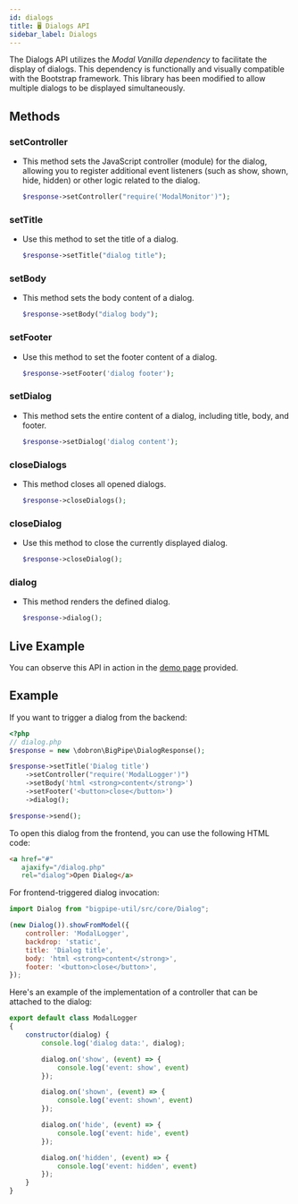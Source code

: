 ```yaml
---
id: dialogs
title: 🖥 Dialogs API
sidebar_label: Dialogs
---
```


The Dialogs API utilizes the _Modal Vanilla dependency_ to facilitate the display of dialogs. This dependency is functionally and visually compatible with the Bootstrap framework. This library has been modified to allow multiple dialogs to be displayed simultaneously.

## Methods

### **setController**
- This method sets the JavaScript controller (module) for the dialog, allowing you to register additional event listeners (such as show, shown, hide, hidden) or other logic related to the dialog.

    ```php
    $response->setController("require('ModalMonitor')");
    ```

### **setTitle**
- Use this method to set the title of a dialog.

    ```php
    $response->setTitle("dialog title");
    ```

### **setBody**
- This method sets the body content of a dialog.

    ```php
    $response->setBody("dialog body");
    ```

### **setFooter**
- Use this method to set the footer content of a dialog.

    ```php
    $response->setFooter('dialog footer');
    ```

### **setDialog**
- This method sets the entire content of a dialog, including title, body, and footer.

    ```php
    $response->setDialog('dialog content');
    ```

### **closeDialogs**
- This method closes all opened dialogs.

    ```php
    $response->closeDialogs();
    ```

### **closeDialog**
- Use this method to close the currently displayed dialog.

    ```php
    $response->closeDialog();
    ```

### **dialog**
- This method renders the defined dialog.

    ```php
    $response->dialog();
    ```

## Live Example
You can observe this API in action in the [demo page](http://bigpipe.xf.cz/tutorial/dialogs) provided.

## Example
If you want to trigger a dialog from the backend:
```php
<?php
// dialog.php
$response = new \dobron\BigPipe\DialogResponse();

$response->setTitle('Dialog title')
    ->setController("require('ModalLogger')")
    ->setBody('html <strong>content</strong>')
    ->setFooter('<button>close</button>')
    ->dialog();

$response->send();
```

To open this dialog from the frontend, you can use the following HTML code:
```html
<a href="#"
   ajaxify="/dialog.php"
   rel="dialog">Open Dialog</a>
```

For frontend-triggered dialog invocation:

```javascript
import Dialog from "bigpipe-util/src/core/Dialog";

(new Dialog()).showFromModel({
    controller: 'ModalLogger',
    backdrop: 'static',
    title: 'Dialog title',
    body: 'html <strong>content</strong>',
    footer: '<button>close</button>',
});
```

Here's an example of the implementation of a controller that can be attached to the dialog:
```javascript
export default class ModalLogger
{
    constructor(dialog) {
        console.log('dialog data:', dialog);

        dialog.on('show', (event) => {
            console.log('event: show', event)
        });

        dialog.on('shown', (event) => {
            console.log('event: shown', event)
        });

        dialog.on('hide', (event) => {
            console.log('event: hide', event)
        });

        dialog.on('hidden', (event) => {
            console.log('event: hidden', event)
        });
    }
}
```
